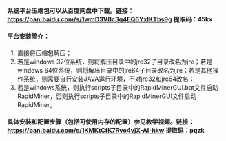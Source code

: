 #### 系统平台压缩包可以从百度网盘中下载。链接：https://pan.baidu.com/s/1wmD3V8c3q4EQ6YxlKTbs9g 提取码：45kx 
#### 平台安装简介：
1. 直接将压缩包解压；
2. 若是windows 32位系统，则将解压目录中的jre32子目录改名为jre；若是windows 64位系统，则将解压目录中的jre64子目录改名为jre；若是其他操作系统，则需要自行安装JAVA运行环境，不对jre32和jre64改名；
3. 若是windows系统，则执行scripts子目录中的RapidMinerGUI.bat文件启动RapidMiner，否则执行scripts子目录中的RapidMinerGUI文件启动RapidMiner。
#### 具体安装和配置步骤（包括可使用内存的配置）参见教学视频。链接：https://pan.baidu.com/s/1KMKtCfK7Rvo4vjX-AI-hkw 提取码：pqzk 

